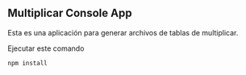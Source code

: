 ## Multiplicar Console App
Esta es una aplicación para generar archivos de tablas de multiplicar.

Ejecutar este comando

```
npm install
```